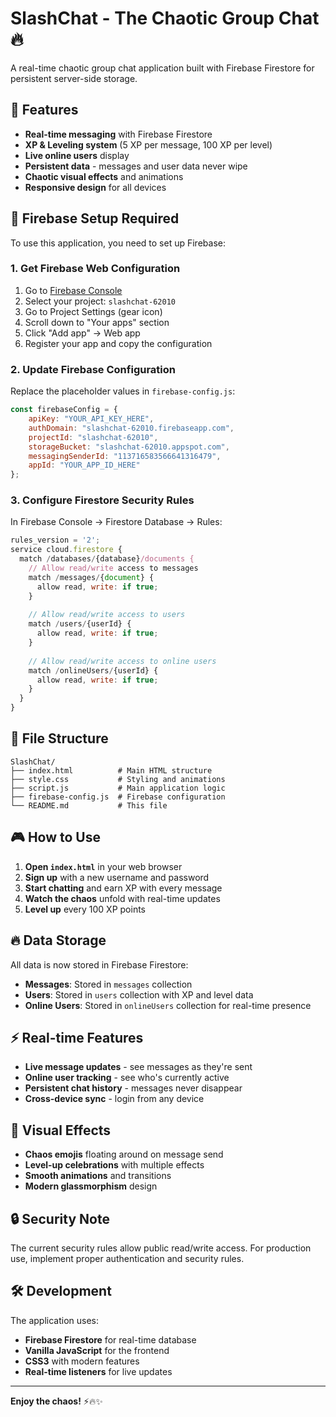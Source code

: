 # SlashChat - The Chaotic Group Chat 🔥

A real-time chaotic group chat application built with Firebase Firestore for persistent server-side storage.

## 🚀 Features

- **Real-time messaging** with Firebase Firestore
- **XP & Leveling system** (5 XP per message, 100 XP per level)
- **Live online users** display
- **Persistent data** - messages and user data never wipe
- **Chaotic visual effects** and animations
- **Responsive design** for all devices

## 🔧 Firebase Setup Required

To use this application, you need to set up Firebase:

### 1. Get Firebase Web Configuration

1. Go to [Firebase Console](https://console.firebase.google.com/)
2. Select your project: `slashchat-62010`
3. Go to Project Settings (gear icon)
4. Scroll down to "Your apps" section
5. Click "Add app" → Web app
6. Register your app and copy the configuration

### 2. Update Firebase Configuration

Replace the placeholder values in `firebase-config.js`:

```javascript
const firebaseConfig = {
    apiKey: "YOUR_API_KEY_HERE",
    authDomain: "slashchat-62010.firebaseapp.com",
    projectId: "slashchat-62010",
    storageBucket: "slashchat-62010.appspot.com",
    messagingSenderId: "113716583566641316479",
    appId: "YOUR_APP_ID_HERE"
};
```

### 3. Configure Firestore Security Rules

In Firebase Console → Firestore Database → Rules:

```javascript
rules_version = '2';
service cloud.firestore {
  match /databases/{database}/documents {
    // Allow read/write access to messages
    match /messages/{document} {
      allow read, write: if true;
    }
    
    // Allow read/write access to users
    match /users/{userId} {
      allow read, write: if true;
    }
    
    // Allow read/write access to online users
    match /onlineUsers/{userId} {
      allow read, write: if true;
    }
  }
}
```

## 📁 File Structure

```
SlashChat/
├── index.html          # Main HTML structure
├── style.css           # Styling and animations
├── script.js           # Main application logic
├── firebase-config.js  # Firebase configuration
└── README.md           # This file
```

## 🎮 How to Use

1. **Open `index.html`** in your web browser
2. **Sign up** with a new username and password
3. **Start chatting** and earn XP with every message
4. **Watch the chaos** unfold with real-time updates
5. **Level up** every 100 XP points

## 🔥 Data Storage

All data is now stored in Firebase Firestore:

- **Messages**: Stored in `messages` collection
- **Users**: Stored in `users` collection with XP and level data
- **Online Users**: Stored in `onlineUsers` collection for real-time presence

## ⚡ Real-time Features

- **Live message updates** - see messages as they're sent
- **Online user tracking** - see who's currently active
- **Persistent chat history** - messages never disappear
- **Cross-device sync** - login from any device

## 🎨 Visual Effects

- **Chaos emojis** floating around on message send
- **Level-up celebrations** with multiple effects
- **Smooth animations** and transitions
- **Modern glassmorphism** design

## 🔒 Security Note

The current security rules allow public read/write access. For production use, implement proper authentication and security rules.

## 🛠️ Development

The application uses:
- **Firebase Firestore** for real-time database
- **Vanilla JavaScript** for the frontend
- **CSS3** with modern features
- **Real-time listeners** for live updates

---

**Enjoy the chaos!** ⚡🔥✨
